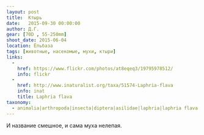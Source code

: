 ```yaml
---
layout: post
title:  Ктырь
date:   2015-09-30 00:00:00
author: Д.Г.
gear: [70D , 55-250mm]
shoot_date: 2015-06-04
location: Ёльбаза
tags: [животные, насекомые, мухи, ктыри]
links:
  -
    href: https://www.flickr.com/photos/at8eqeq3/19795978512/
    info: flickr
  -
    href: http://www.inaturalist.org/taxa/51574-Laphria-flava
    info: inat
    title: Laphria flava
taxonomy:
  - animalia|arthropoda|insecta|diptera|asilidae|laphria|laphria flava
---
```


И название смешное, и сама муха нелепая.
